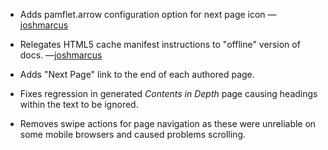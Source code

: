 * Adds pamflet.arrow configuration option for next page icon
  —[joshmarcus][jm]

* Relegates HTML5 cache manifest instructions to "offline" version of
  docs. —[joshmarcus][jm]

* Adds "Next Page" link to the end of each authored page.

* Fixes regression in generated *Contents in Depth* page causing
  headings within the text to be ignored.

* Removes swipe actions for page navigation as these were unreliable
  on some mobile browsers and caused problems scrolling.

[jm]: https://github.com/n8han/pamflet/pull/31
